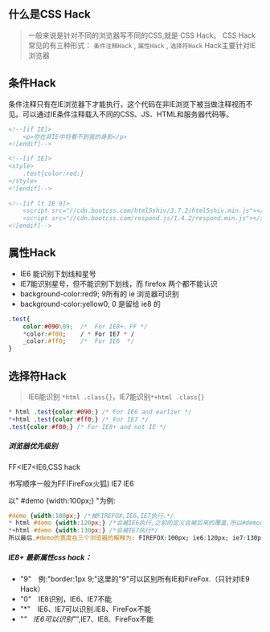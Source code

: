## 什么是CSS Hack

>一般来说是针对不同的浏览器写不同的CSS,就是 CSS Hack。
>CSS Hack常见的有三种形式：
>`条件注释Hack` , `属性Hack` , `选择符Hack` Hack主要针对IE浏览器

## 条件Hack

条件注释只有在IE浏览器下才能执行，这个代码在非IE浏览下被当做注释视而不见。可以通过IE条件注释载入不同的CSS、JS、HTML和服务器代码等。

```html
<!--[if IE]>
    <p>你在非IE中将看不到我的身影</p>
<![endif]-->

<!--[if IE]>
<style>
    .test{color:red;}
</style>
<![endif]-->
 
<!--[if lt IE 9]>
    <script src="//cdn.bootcss.com/html5shiv/3.7.2/html5shiv.min.js"></script>
    <script src="//cdn.bootcss.com/respond.js/1.4.2/respond.min.js"></script>
<![endif]-->
```

## 属性Hack

- IE6 能识别下划线和星号
- IE7能识别星号，但不能识别下划线，而 firefox 两个都不能认识
- background-color:red9; 9所有的 ie 浏览器可识别
- background-color:yellow0; 0 是留给 ie8 的

```css
.test{ 
    color:#090\09; 	/*  For IE8+、FF */ 
    *color:#f00; 	/ * For IE7 * / 
    _color:#ff0; 	/*  For IE6  */ 
}
```

## 选择符Hack

>IE6能识别 `*html .class{}`，IE7能识别`*+html .class{}`

```css
* html .test{color:#090;} /* For IE6 and earlier */
*+html .test{color:#ff0;} /* For IE7 */
.test{color:#f00;} /* For IE8+ and not IE */
```

##### 浏览器优先级别

FF<IE7<IE6,CSS hack

书写顺序一般为FF(FireFox火狐) IE7 IE6

以" #demo {width:100px;} "为例:

```css
#demo {width:100px;} /*被FIREFOX,IE6,IE7执行.*/
* html #demo {width:120px;} /*会被IE6执行,之前的定义会被后来的覆盖,所以#demo的宽度在IE6就为120px; */
*+html #demo {width:130px;} /*会被IE7执行*/
所以最后,#demo的宽度在三个浏览器的解释为: FIREFOX:100px; ie6:120px; ie7:130px;
```

##### IE8+ 最新属性css hack：
- "9"　例:"border:1px 9;"这里的"9"可以区别所有IE和FireFox.（只针对IE9 Hack）
- "0"　IE8识别，IE6、IE7不能
- "*"　IE6、IE7可以识别.IE8、FireFox不能
- "_"　IE6可以识别"_",IE7、IE8、FireFox不能